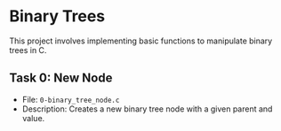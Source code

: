 # Binary Trees

This project involves implementing basic functions to manipulate binary trees in C.  
## Task 0: New Node
- File: `0-binary_tree_node.c`
- Description: Creates a new binary tree node with a given parent and value.
